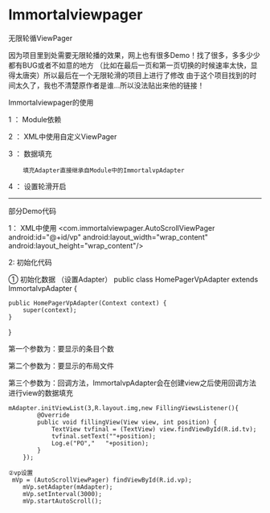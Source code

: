 # Immortalviewpager
无限轮循ViewPager

因为项目里到处需要无限轮播的效果，网上也有很多Demo！找了很多，多多少少都有BUG或者不如意的地方
（比如在最后一页和第一页切换的时候速率太快，显得太唐突）所以最后在一个无限轮滑的项目上进行了修改
由于这个项目找到的时间太久了，我也不清楚原作者是谁...所以没法贴出来他的链接！


Immortalviewpager的使用

1 ： Module依赖 

2 ： XML中使用自定义ViewPager

3 ： 数据填充 

		填充Adapter直接继承自Module中的ImmortalvpAdapter

4 ： 设置轮滑开启

-----------------------------------------------
部分Demo代码

1： XML中使用
<com.immortalviewpager.AutoScrollViewPager
        android:id="@+id/vp"
        android:layout_width="wrap_content"
        android:layout_height="wrap_content"/>
        

2:  初始化代码

   ① 初始化数据 （设置Adapter）
   public class HomePagerVpAdapter extends ImmortalvpAdapter {

    public HomePagerVpAdapter(Context context) {
        super(context);
    }

   }
   
   第一个参数为：要显示的条目个数
   
   第二个参数为：要显示的布局文件
   
   第三个参数为：回调方法，ImmortalvpAdapter会在创建view之后使用回调方法进行view的数据填充
   
    mAdapter.initViewList(3,R.layout.img,new FillingViewsListener(){
            @Override
            public void fillingView(View view, int position) {
                TextView tvfinal = (TextView) view.findViewById(R.id.tv);
                tvfinal.setText(""+position);
                Log.e("PO","   "+position);
            }
        });
	
	②vp设置
	 mVp = (AutoScrollViewPager) findViewById(R.id.vp);
        mVp.setAdapter(mAdapter);
        mVp.setInterval(3000);
        mVp.startAutoScroll();
  
	
